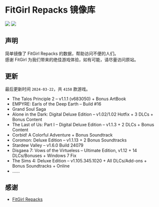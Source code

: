 ﻿# FitGirl Repacks 镜像库
![](https://img.shields.io/badge/ci-passing-brightgreen.svg?logo=github)
![](https://img.shields.io/badge/license-MIT-brightgreen.svg)

## 声明
简单镜像了 FitGirl Repacks 的数据，帮助访问不便的人们。  
感谢 FitGirl 为我们带来的绝佳游戏体验，如有可能，请尽量访问原站。

## 更新
最后更新时间 `2024-03-22`，共 `4158` 款游戏。
- The Talos Principle 2 – v1.1.1 (v683050) + Bonus ArtBook
- EMPYRE: Earls of the Deep Earth – Build #16
- Grand Soul Saga
- Alone in the Dark: Digital Deluxe Edition – v1.02/1.02 Hotfix + 3 DLCs + Bonus Content
- The Last of Us: Part I – Digital Deluxe Edition – v1.1.3 + 2 DLCs + Bonus Content
- Corbid! A Colorful Adventure + Bonus Soundtrack
- Coromon: Deluxe Edition – v1.1.13 + 2 Bonus Soundtracks
- Stardew Valley – v1.6.0 Build 24079
- Disgaea 7: Vows of the Virtueless – Ultimate Edition, v1.12 + 14 DLCs/Bonuses + Windows 7 Fix
- The Sims 4: Deluxe Edition – v1.105.345.1020 + All DLCs/Add-ons + Bonus Soundtracks + Online
- ……

## 感谢
- [FitGirl Repacks](https://fitgirl-repacks.site/)

